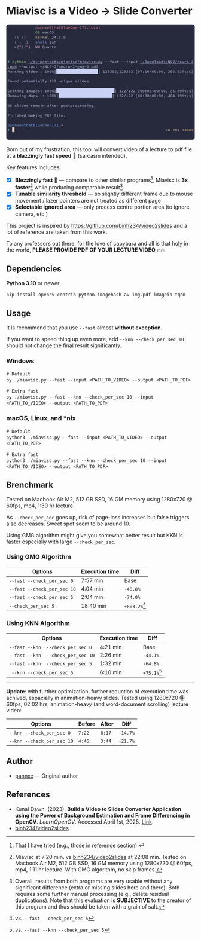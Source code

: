 # Miavisc is a Video → Slide Converter

![alt text](img/image.png)

Born out of my frustration, this tool will convert video of a lecture to pdf file at a **blazzingly fast speed** 🚀 (sarcasm intended).

Key features includes:
- [x] **Blezzingly fast 🚀** — compare to other similar programs[^3], Miavisc is **3x faster**[^4] while producing comparable result[^5].
- [x] **Tunable similarity threshold** — so slightly different frame due to mouse movement / lazer pointers are not treated as different page
- [x] **Selectable ignored area** — only process centre portion area (to ignore camera, etc.)

[^3]: That I have tried (e.g., those in reference section).

[^4]: Miavisc at 7:20 min. vs [binh234/video2slides](https://github.com/binh234/video2slides) at 22:08 min. Tested on Macbook Air M2, 512 GB SSD, 16 GM memory using 1280x720 @ 60fps, mp4, 1:11 hr lecture. With GMG algorithm, no skip frames.

[^5]: Overall, results from both programs are very usable without any significant difference (extra or missing slides here and there). Both requires some further manual processing (e.g., delete residual duplications). Note that this evaluation is **SUBJECTIVE** to the creator of this program and thus should be taken with a grain of salt.

This project is inspired by https://github.com/binh234/video2slides and a lot of reference are taken from this work.

To any professors out there, for the love of capybara and all is that holy in the world, **PLEASE PROVIDE PDF OF YOUR LECTURE VIDEO** 🔥🔥

## Dependencies

**Python 3.10** or newer

```
pip install opencv-contrib-python imagehash av img2pdf imageio tqdm
```

## Usage

It is recommend that you use `--fast` almost **without exception**. 

If you want to speed thing up even more, add `--knn --check_per_sec 10` should not change the final result significantly.

### Windows

```
# Default
py ./miavisc.py --fast --input <PATH_TO_VIDEO> --output <PATH_TO_PDF>
```

```
# Extra fast
py ./miavisc.py --fast --knn --check_per_sec 10 --input <PATH_TO_VIDEO> --output <PATH_TO_PDF>
```

### macOS, Linux, and \*nix

```
# Default
python3 ./miavisc.py --fast --input <PATH_TO_VIDEO> --output <PATH_TO_PDF>
```

```
# Extra fast
python3 ./miavisc.py --fast --knn --check_per_sec 10 --input <PATH_TO_VIDEO> --output <PATH_TO_PDF>
```

## Brenchmark

Tested on Macbook Air M2, 512 GB SSD, 16 GM memory using 1280x720 @ 60fps, mp4, 1:30 hr lecture.

As `--check_per_sec` goes up, risk of page-loss increases but false triggers also decreases. Sweet spot seem to be around 10.

Using GMG algorithm might give you somewhat better result but KKN is faster especially with large `--check_per_sec`.


### Using GMG Algorithm

| Options                     | Execution time | Diff        |
| --------------------------- | -------------- | ----------- |
| `--fast --check_per_sec 0`  | 7:57 min       | Base        |
| `--fast --check_per_sec 10` | 4:04 min       | `-48.8%`    |
| `--fast --check_per_sec 5`  | 2:04 min       | `-74.0%`    |
| `--check_per_sec 5`         | 18:40 min      | `+803.2%`[^1] |

[^1]: vs. `--fast --check_per_sec 5`

### Using KNN Algorithm

| Options                            | Execution time | Diff        |
| ---------------------------------- | -------------- | ----------- |
| `--fast --knn  --check_per_sec 0`  | 4:21 min       | Base        |
| `--fast --knn  --check_per_sec 10` | 2:26 min       | `-44.1%`    |
| `--fast --knn  --check_per_sec 5`  | 1:32 min       | `-64.8%`    |
| ` --knn --check_per_sec 5`         | 6:10 min      | `+75.1%`[^2] |

[^2]: vs. `--fast --knn --check_per_sec 5`

---

**Update**: with further optimization, further reduction of execution time was achived, espacially in animation-heavy slides. Tested using 1280x720 @ 60fps, 02:02 hrs, animation-heavy (and word-document scrolling) lecture video:

| Options                    | Before | After  | Diff     |
| -------------------------- | ------ | ------ | -------- |
| `--knn --check_per_sec 0`  | `7:22` | `6:17` | `-14.7%` |
| `--knn --check_per_sec 10` | `4:46` | `3:44` | `-21.7%` |

## Author

- [pannxe](https://github.com/pannxe) — Original author

## References
- Kunal Dawn. (2023). **Build a Video to Slides Converter Application using the Power of Background Estimation and Frame Differencing in OpenCV**. *LearnOpenCV*. Accessed April 1st, 2025. [Link](https://learnopencv.com/video-to-slides-converter-using-background-subtraction/).
- [binh234/video2slides](https://github.com/binh234/video2slides)